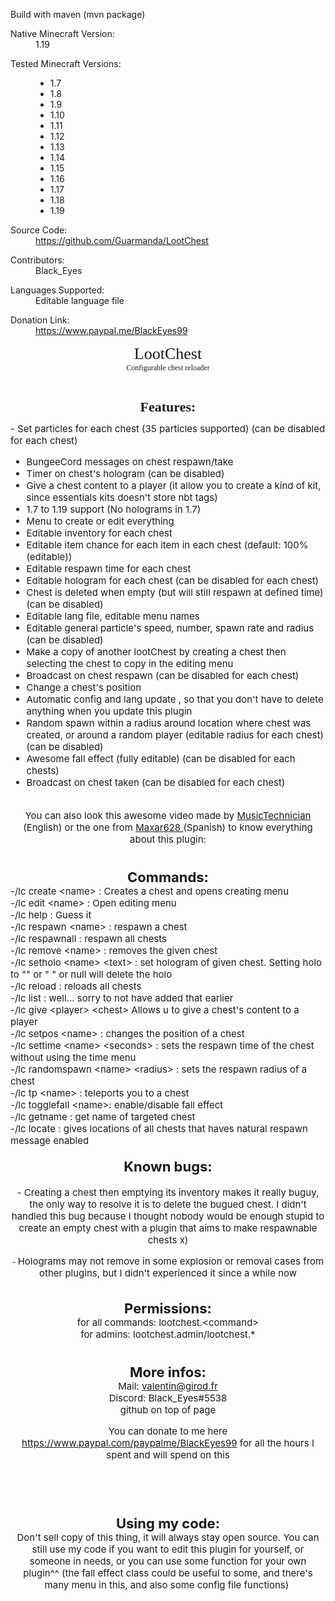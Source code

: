 Build with maven (mvn package)


<dl class="customResourceFieldnative_mc_version">
<dt>Native Minecraft Version:</dt>
<dd>1.19</dd>
</dl>
<dl class="customResourceFieldmc_versions">
<dt>Tested Minecraft Versions:</dt>
<dd><ul class="plainList"><li>1.7</li><li>1.8</li><li>1.9</li><li>1.10</li><li>1.11</li><li>1.12</li><li>1.13</li><li>1.14</li><li>1.15</li><li>1.16</li><li>1.17</li><li>1.18</li><li>1.19</li></ul></dd>
</dl>
<dl class="customResourceFieldsource_code">
<dt>Source Code:</dt>
<dd><a href="https://github.com/Guarmanda/LootChest" rel="nofollow" class="externalLink" target="_blank">https://github.com/Guarmanda/LootChest</a></dd>
</dl>
<dl class="customResourceFieldcontributors">
<dt>Contributors:</dt>
<dd>Black_Eyes</dd>
</dl>
<dl class="customResourceFieldlanguages">
<dt>Languages Supported:</dt>
<dd>Editable language file</dd>
</dl>
<dl class="customResourceFielddonate_link">
<dt>Donation Link:</dt>
<dd><a href="https://www.paypal.me/BlackEyes99" rel="nofollow" class="externalLink" target="_blank">https://www.paypal.me/BlackEyes99</a></dd>
</dl>
</div>
<div style="text-align: center"><span style="font-size: 26px"><span style="font-family: 'Verdana'">LootChest</span></span><br />
<span style="font-size: 12px"><span style="font-family: 'Verdana'">Configurable chest reloader<br />
<br />

</span></span><br />
<span style="font-size: 22px"><b>Features:</b></span>&#8203;</div><span style="font-size: 15px">- Set particles for each chest (35 particles supported) (can be disabled for each chest)<br />
- BungeeCord messages on chest respawn/take<br />
- Timer on chest&#039;s hologram (can be disabled)<br />
- Give a chest content to a player (it allow you to create a kind of kit, since essentials kits doesn&#039;t store nbt tags)<br />
- 1.7 to 1.19 support (No holograms in 1.7)</span><br />
- Menu to create or edit everything<br />
- Editable inventory for each chest<br />
- Editable item chance for each item in each chest (default: 100% (editable))<br />
- Editable respawn time for each chest<br />
- Editable hologram for each chest (can be disabled for each chest)<br />
- Chest is deleted when empty (but will still respawn at defined time) (can be disabled)<br />
- Editable lang file, editable menu names<br />
- Editable general particle&#039;s speed, number, spawn rate and radius (can be disabled)<br />
- Make a copy of another lootChest by creating a chest then selecting the chest to copy in the editing menu<br />
- Broadcast on chest respawn (can be disabled for each chest)<br />
- Change a chest&#039;s position<br />
- Automatic config and lang update , so that you don&#039;t have to delete anything when you update this plugin<br />
- Random spawn within a radius around location where chest was created, or around a random player (editable radius for each chest) (can be disabled)<br />
- Awesome fall effect (fully editable) (can be disabled for each chests)<br />
- Broadcast on chest taken (can be disabled for each chest)<br />
<br />
<div style="text-align: center">You can also look this awesome video made by <a href="https://www.youtube.com/channel/UC0DKOswctz1q3gtm5BMfPtw" target="_blank" class="externalLink" rel="nofollow">MusicTechnician</a> (English) or the one from <a href="https://www.youtube.com/channel/UCrngTubVPUjA-I2f4wuM1MQ" target="_blank" class="externalLink" rel="nofollow">Maxar628 </a>(Spanish) to know everything about this plugin:&#8203;</div><div style="text-align: left">&#8203;</div><div style="text-align: center">
<br />
<span style="font-size: 12px"><b><span style="font-size: 22px">Commands:</span></b></span>&#8203;</div><span style="font-size: 12px"><span style="font-size: 15px">-/lc create &lt;name&gt; : Creates a chest and opens creating menu</span></span><br />
<span style="font-size: 12px"><span style="font-size: 15px">-/lc edit &lt;name&gt; : Open editing menu</span></span><br />
<span style="font-size: 12px"><span style="font-size: 15px">-/lc help : Guess it</span></span><br />
<span style="font-size: 12px"><span style="font-size: 15px">-/lc respawn &lt;name&gt; : respawn a chest</span></span><br />
<span style="font-size: 12px"><span style="font-size: 15px">-/lc respawnall : respawn all chests</span></span><br />
<span style="font-size: 12px"><span style="font-size: 15px">-/lc remove &lt;name&gt; : removes the given chest</span></span><br />
<span style="font-size: 12px"><span style="font-size: 15px">-/lc setholo &lt;name&gt; &lt;text&gt; : set hologram of given chest. Setting holo to &quot;&quot; or &quot; &quot; or null will delete the holo</span></span><br />
<span style="font-size: 12px"><span style="font-size: 15px">-/lc reload : reloads all chests</span></span><br />
<span style="font-size: 12px"><span style="font-size: 15px">-/lc list : well... sorry to not have added that earlier</span></span><br />
<span style="font-size: 12px"><span style="font-size: 15px">-/lc give &lt;player&gt; &lt;chest&gt; Allows u to give a chest&#039;s content to a player</span></span><br />
<span style="font-size: 12px"><span style="font-size: 15px">-/lc setpos &lt;name&gt; : changes the position of a chest</span></span><br />
<span style="font-size: 12px"><span style="font-size: 15px">-/lc settime &lt;name&gt; &lt;seconds&gt; : sets the respawn time of the chest without using the time menu</span></span><br />
<span style="font-size: 12px"><span style="font-size: 15px">-/lc randomspawn &lt;name&gt; &lt;radius&gt; : sets the respawn radius of a chest</span></span><br />
<span style="font-size: 12px"><span style="font-size: 15px">-/lc tp &lt;name&gt; : teleports you to a chest</span></span><br />
<span style="font-size: 12px"><span style="font-size: 15px">-/lc togglefall &lt;name&gt;: enable/disable fall effect</span></span><br />
<span style="font-size: 12px"><span style="font-size: 15px">-/lc getname : get name of targeted chest</span></span><br />
<span style="font-size: 12px"><span style="font-size: 15px">-/lc locate : gives locations of all chests that haves natural respawn message enabled</span></span><br />
<div style="text-align: center"><br />
<span style="font-size: 12px"><b><span style="font-size: 22px">Known bugs:</span></b></span><br />
<br />
<span style="font-size: 12px"><span style="font-size: 15px">- Creating a chest then emptying its inventory makes it really buguy, the only way to resolve it is to delete the bugued chest. I didn&#039;t handled this bug because I thought nobody would be enough stupid to create an empty chest with a plugin that aims to make respawnable chests x)</span></span><br />
<span style="font-size: 12px"><br />
- </span><span style="font-size: 15px">Holograms may not remove in some explosion or removal cases from other plugins, but I didn&#039;t experienced it since a while now</span><br />
<br />
<span style="font-size: 12px"><br />
<b><span style="font-size: 22px">Permissions:</span></b></span><br />
<span style="font-size: 12px"><span style="font-size: 15px">for all commands: lootchest.&lt;command&gt;</span></span><br />
<span style="font-size: 12px"><span style="font-size: 15px">for admins: lootchest.admin/lootchest.*</span></span><br />
<br />
<br />
<span style="font-size: 12px"><span style="font-size: 22px"><span style="font-size: 15px"><b><span style="font-size: 22px">More infos:</span></b></span></span></span><br />
<span style="font-size: 12px"><span style="font-size: 22px"><span style="font-size: 15px">Mail: <a href="/cdn-cgi/l/email-protection#3147505d545f45585f715658435e551f5743"><span class="__cf_email__" data-cfemail="93e5f2fff6fde7fafdd3f4fae1fcf7bdf5e1">valentin@girod.fr</span></a></span></span></span><br />
<span style="font-size: 12px"><span style="font-size: 22px"><span style="font-size: 15px">Discord: Black_Eyes#5538</span></span></span><br />
<span style="font-size: 12px"><span style="font-size: 22px"><span style="font-size: 15px">github on top of page</span></span></span><br />

You can donate to me here <a href="https://www.paypal.com/paypalme/BlackEyes99" target="_blank" class="externalLink" rel="nofollow">https://www.paypal.com/paypalme/BlackEyes99</a> for all the hours I spent and will spend on this<br />

<br />
<div style="text-align: center"><span style="font-size: 12px"><span style="font-size: 12px"><span style="font-size: 12px"><span style="font-size: 22px"><span style="font-size: 15px"><a href="https://www.spigotmc.org/resources/api-particleapi-1-7-1-8-1-9-1-10.2067/" class="internalLink"> </a></span></span></span></span></span><br />
<br />

<span style="font-size: 22px"><b>Using my code:</b></span><br />
<span style="font-size: 15px">Don&#039;t sell copy of this thing, it will always stay open source. You can still use my code if you want to edit this plugin for yourself, or someone in needs, or you can use some function for your own plugin^^ (the fall effect class could be useful to some, and there&#039;s many menu in this, and also some config file functions) </span>&#8203;</div>
</blockquote></article>


